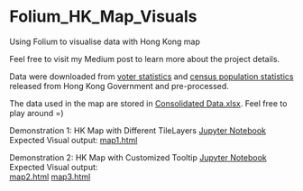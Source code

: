 # Folium_HK_Map_Visuals
Using Folium to visualise data with Hong Kong map

Feel free to visit my Medium post to learn more about the project details. 

Data were downloaded from [voter statistics](https://www.voterregistration.gov.hk/chi/statistic2019.html) and [census population statistics](https://www.censtatd.gov.hk/hkstat/sub/sp150.jsp?productCode=B1130301) released from Hong Kong Government and pre-processed. 

The data used in the map are stored in [Consolidated Data.xlsx](https://github.com/cydalytics/Folium_HK_Map_Visuals/blob/master/Consolidated%20Data.xlsx). Feel free to play around =)

Demonstration 1:
HK Map with Different TileLayers [Jupyter Notebook](https://github.com/cydalytics/Folium_HK_Map_Visuals/blob/master/Folium%20Demo%201-%20HK%20Map%20with%20Different%20TileLayers.ipynb)
Expected Visual output: 
[map1.html](https://github.com/cydalytics/Folium_HK_Map_Visuals/blob/master/map1.html)


Demonstration 2:
HK Map with Customized Tooltip [Jupyter Notebook](https://github.com/cydalytics/Folium_HK_Map_Visuals/blob/master/Folium%20Demo%202%20-%20HK%20Map%20with%20Customized%20Tooltip.ipynb)
Expected Visual output:  
[map2.html](https://github.com/cydalytics/Folium_HK_Map_Visuals/blob/master/map2.html)
[map3.html](https://github.com/cydalytics/Folium_HK_Map_Visuals/blob/master/map3.html)
